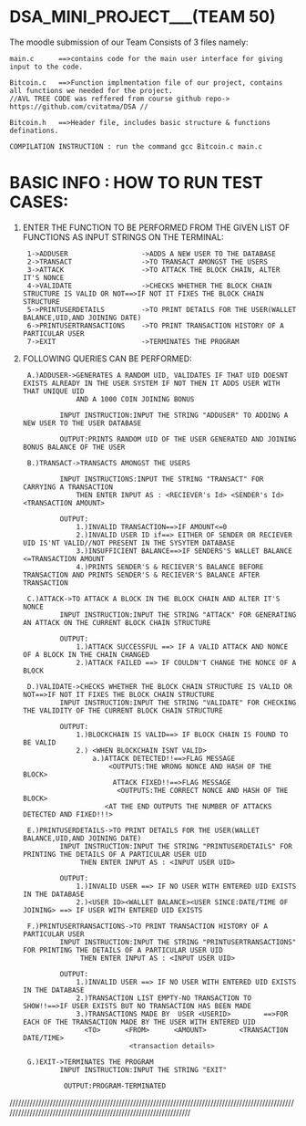 # DSA_MINI_PROJECT___(TEAM 50)
The moodle submission of our Team Consists of 3 files namely:     


    main.c      ==>contains code for the main user interface for giving input to the code.
    
    Bitcoin.c   ==>Function implmentation file of our project, contains all functions we needed for the project.
    //AVL TREE CODE was reffered from course github repo-> https://github.com/cvitatma/DSA //  
    
    Bitcoin.h   ==>Header file, includes basic structure & functions definations.
    
    COMPILATION INSTRUCTION : run the command gcc Bitcoin.c main.c

# BASIC INFO : HOW TO RUN TEST CASES:

1. ENTER THE FUNCTION TO BE PERFORMED FROM THE GIVEN LIST OF FUNCTIONS AS INPUT STRINGS ON THE TERMINAL:

        1->ADDUSER                  ->ADDS A NEW USER TO THE DATABASE   
        2->TRANSACT                 ->TO TRANSACT AMONGST THE USERS
        3->ATTACK                   ->TO ATTACK THE BLOCK CHAIN, ALTER IT'S NONCE
        4->VALIDATE                 ->CHECKS WHETHER THE BLOCK CHAIN STRUCTURE IS VALID OR NOT==>IF NOT IT FIXES THE BLOCK CHAIN STRUCTURE
        5->PRINTUSERDETAILS         ->TO PRINT DETAILS FOR THE USER(WALLET BALANCE,UID,AND JOINING DATE)
        6->PRINTUSERTRANSACTIONS    ->TO PRINT TRANSACTION HISTORY OF A PARTICULAR USER    
        7->EXIT                     ->TERMINATES THE PROGRAM

2. FOLLOWING QUERIES CAN BE PERFORMED:

        A.)ADDUSER->GENERATES A RANDOM UID, VALIDATES IF THAT UID DOESNT EXISTS ALREADY IN THE USER SYSTEM IF NOT THEN IT ADDS USER WITH THAT UNIQUE UID 
                    AND A 1000 COIN JOINING BONUS

                INPUT INSTRUCTION:INPUT THE STRING "ADDUSER" TO ADDING A NEW USER TO THE USER DATABASE

                OUTPUT:PRINTS RANDOM UID OF THE USER GENERATED AND JOINING BONUS BALANCE OF THE USER 

        B.)TRANSACT->TRANSACTS AMONGST THE USERS

                INPUT INSTRUCTIONS:INPUT THE STRING "TRANSACT" FOR CARRYING A TRANSACTION
                    THEN ENTER INPUT AS : <RECIEVER's Id> <SENDER's Id> <TRANSACTION AMOUNT>
                    
                OUTPUT:
                    1.)INVALID TRANSACTION==>IF AMOUNT<=0
                    2.)INVALID USER ID if==> EITHER OF SENDER OR RECIEVER UID IS'NT VALID//NOT PRESENT IN THE SYSYTEM DATABASE
                    3.)INSUFFICIENT BALANCE==>IF SENDERS'S WALLET BALANCE <=TRANSACTION AMOUNT
                    4.)PRINTS SENDER'S & RECIEVER'S BALANCE BEFORE TRANSACTION AND PRINTS SENDER'S & RECIEVER'S BALANCE AFTER TRANSACTION 

        C.)ATTACK->TO ATTACK A BLOCK IN THE BLOCK CHAIN AND ALTER IT'S NONCE
                INPUT INSTRUCTION:INPUT THE STRING "ATTACK" FOR GENERATING AN ATTACK ON THE CURRENT BLOCK CHAIN STRUCTURE

                OUTPUT:
                    1.)ATTACK SUCCESSFUL ==> IF A VALID ATTACK AND NONCE OF A BLOCK IN THE CHAIN CHANGED
                    2.)ATTACK FAILED ==> IF COULDN'T CHANGE THE NONCE OF A BLOCK

        D.)VALIDATE->CHECKS WHETHER THE BLOCK CHAIN STRUCTURE IS VALID OR NOT==>IF NOT IT FIXES THE BLOCK CHAIN STRUCTURE
                INPUT INSTRUCTION:INPUT THE STRING "VALIDATE" FOR CHECKING THE VALIDITY OF THE CURRENT BLOCK CHAIN STRUCTURE

                OUTPUT:
                    1.)BLOCKCHAIN IS VALID==> IF BLOCK CHAIN IS FOUND TO BE VALID
                    2.) <WHEN BLOCKCHAIN ISNT VALID>
                        a.)ATTACK DETECTED!!==>FLAG MESSAGE
                            <OUTPUTS:THE WRONG NONCE AND HASH OF THE BLOCK>
                             ATTACK FIXED!!==>FLAG MESSAGE
                              <OUTPUTS:THE CORRECT NONCE AND HASH OF THE BLOCK>
                           <AT THE END OUTPUTS THE NUMBER OF ATTACKS DETECTED AND FIXED!!!>

        E.)PRINTUSERDETAILS->TO PRINT DETAILS FOR THE USER(WALLET BALANCE,UID,AND JOINING DATE)
                INPUT INSTRUCTION:INPUT THE STRING "PRINTUSERDETAILS" FOR PRINTING THE DETAILS OF A PARTICULAR USER UID
                     THEN ENTER INPUT AS : <INPUT USER UID>
        
                OUTPUT:
                    1.)INVALID USER ==> IF NO USER WITH ENTERED UID EXISTS IN THE DATABASE
                    2.)<USER ID><WALLET BALANCE><USER SINCE:DATE/TIME OF JOINING> ==> IF USER WITH ENTERED UID EXISTS

        F.)PRINTUSERTRANSACTIONS->TO PRINT TRANSACTION HISTORY OF A PARTICULAR USER 
                INPUT INSTRUCTION:INPUT THE STRING "PRINTUSERTRANSACTIONS" FOR PRINTING THE DETAILS OF A PARTICULAR USER UID
                     THEN ENTER INPUT AS : <INPUT USER UID>
        
                OUTPUT:
                    1.)INVALID USER ==> IF NO USER WITH ENTERED UID EXISTS IN THE DATABASE
                    2.)TRANSACTION LIST EMPTY-NO TRANSACTION TO SHOW!!==>IF USER EXISTS BUT NO TRANSACTION HAS BEEN MADE
                    3.)TRANSACTIONS MADE BY  USER <USERID>        ==>FOR EACH OF THE TRANSACTION MADE BY THE USER WITH ENTERED UID 
                      <TO>      <FROM>      <AMOUNT>        <TRANSACTION DATE/TIME> 
                                 <transaction details>

        G.)EXIT->TERMINATES THE PROGRAM
                INPUT INSTRUCTION:INPUT THE STRING "EXIT" 

                 OUTPUT:PROGRAM-TERMINATED
               
//////////////////////////////////////////////////////////////////////////////////////////////////////////////////////////////////////////////////////////////////
